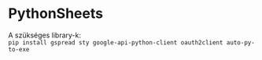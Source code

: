 # PythonSheets

A szükséges library-k:\
`pip install gspread sty google-api-python-client oauth2client auto-py-to-exe`